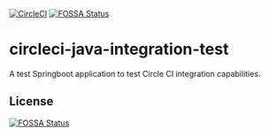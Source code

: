 [![CircleCI](https://circleci.com/gh/VictorSzewczenko/circleci-java-integration-test/tree/master.svg?style=svg)](https://circleci.com/gh/VictorSzewczenko/circleci-java-integration-test/tree/master)
[![FOSSA Status](https://app.fossa.io/api/projects/git%2Bgithub.com%2FVictorSzewczenko%2Fcircleci-java-integration-test.svg?type=shield)](https://app.fossa.io/projects/git%2Bgithub.com%2FVictorSzewczenko%2Fcircleci-java-integration-test?ref=badge_shield)

# circleci-java-integration-test
A test Springboot application to test Circle CI integration capabilities.


## License
[![FOSSA Status](https://app.fossa.io/api/projects/git%2Bgithub.com%2FVictorSzewczenko%2Fcircleci-java-integration-test.svg?type=large)](https://app.fossa.io/projects/git%2Bgithub.com%2FVictorSzewczenko%2Fcircleci-java-integration-test?ref=badge_large)